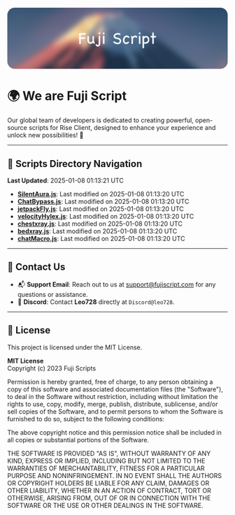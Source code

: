 ![Banner](.github/b.webp)

# 🌍 **We are Fuji Script**

Our global team of developers is dedicated to creating powerful, open-source scripts for Rise Client, designed to enhance your experience and unlock new possibilities! 🌟

---
<!-- SCRIPTS_NAVIGATION_START -->
## 📂 **Scripts Directory Navigation**

**Last Updated**: 2025-01-08 01:13:21 UTC

- **[SilentAura.js](scripts/SilentAura.js)**: Last modified on 2025-01-08 01:13:20 UTC
- **[ChatBypass.js](scripts/ChatBypass.js)**: Last modified on 2025-01-08 01:13:20 UTC
- **[jetpackFly.js](scripts/jetpackFly.js)**: Last modified on 2025-01-08 01:13:20 UTC
- **[velocityHylex.js](scripts/velocityHylex.js)**: Last modified on 2025-01-08 01:13:20 UTC
- **[chestxray.js](scripts/chestxray.js)**: Last modified on 2025-01-08 01:13:20 UTC
- **[bedxray.js](scripts/bedxray.js)**: Last modified on 2025-01-08 01:13:20 UTC
- **[chatMacro.js](scripts/chatMacro.js)**: Last modified on 2025-01-08 01:13:20 UTC

<!-- SCRIPTS_NAVIGATION_END -->

---

## 💬 **Contact Us**  
- 📬 **Support Email**: Reach out to us at [support@fujiscript.com](mailto:support@fujiscript.com) for any questions or assistance.  
- 💬 **Discord**: Contact **Leo728** directly at `Discord@leo728`.

---

## 📜 **License**

This project is licensed under the MIT License.  

**MIT License**  
Copyright (c) 2023 Fuji Scripts  

Permission is hereby granted, free of charge, to any person obtaining a copy of this software and associated documentation files (the "Software"), to deal in the Software without restriction, including without limitation the rights to use, copy, modify, merge, publish, distribute, sublicense, and/or sell copies of the Software, and to permit persons to whom the Software is furnished to do so, subject to the following conditions:  

The above copyright notice and this permission notice shall be included in all copies or substantial portions of the Software.  

THE SOFTWARE IS PROVIDED "AS IS", WITHOUT WARRANTY OF ANY KIND, EXPRESS OR IMPLIED, INCLUDING BUT NOT LIMITED TO THE WARRANTIES OF MERCHANTABILITY, FITNESS FOR A PARTICULAR PURPOSE AND NONINFRINGEMENT. IN NO EVENT SHALL THE AUTHORS OR COPYRIGHT HOLDERS BE LIABLE FOR ANY CLAIM, DAMAGES OR OTHER LIABILITY, WHETHER IN AN ACTION OF CONTRACT, TORT OR OTHERWISE, ARISING FROM, OUT OF OR IN CONNECTION WITH THE SOFTWARE OR THE USE OR OTHER DEALINGS IN THE SOFTWARE.  
